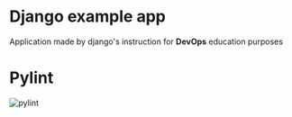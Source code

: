 # Django example app

Application made by django's instruction for **DevOps** education purposes

# Pylint

![pylint](https://img.shields.io/badge/PyLint-6.22-orange?logo=python&logoColor=white)
